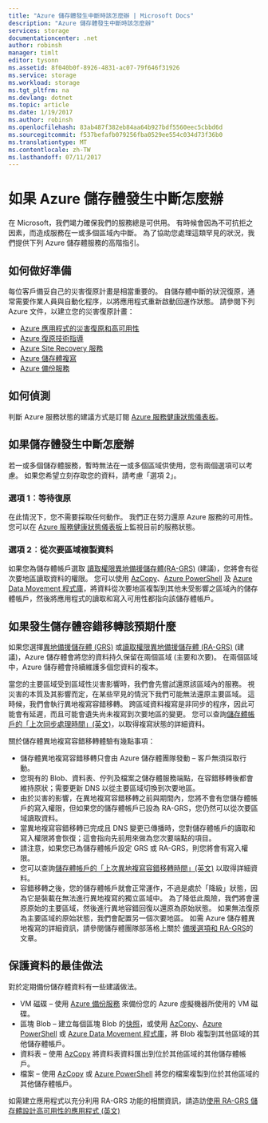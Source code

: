 ```yaml
---
title: "Azure 儲存體發生中斷時該怎麼辦 | Microsoft Docs"
description: "Azure 儲存體發生中斷時該怎麼辦"
services: storage
documentationcenter: .net
author: robinsh
manager: timlt
editor: tysonn
ms.assetid: 8f040b0f-8926-4831-ac07-79f646f31926
ms.service: storage
ms.workload: storage
ms.tgt_pltfrm: na
ms.devlang: dotnet
ms.topic: article
ms.date: 1/19/2017
ms.author: robinsh
ms.openlocfilehash: 83ab487f382eb84aa64b927bdf5560eec5cbbd6d
ms.sourcegitcommit: f537befafb079256fba0529ee554c034d73f36b0
ms.translationtype: MT
ms.contentlocale: zh-TW
ms.lasthandoff: 07/11/2017
---
```

# <a name="what-to-do-if-an-azure-storage-outage-occurs"></a>如果 Azure 儲存體發生中斷怎麼辦
在 Microsoft，我們竭力確保我們的服務總是可供用。 有時候會因為不可抗拒之因素，而造成服務在一或多個區域內中斷。 為了協助您處理這類罕見的狀況，我們提供下列 Azure 儲存體服務的高階指引。

## <a name="how-to-prepare"></a>如何做好準備
每位客戶備妥自己的災害復原計畫是相當重要的。 自儲存體中斷的狀況復原，通常需要作業人員與自動化程序，以將應用程式重新啟動回運作狀態。 請參閱下列 Azure 文件，以建立您的災害復原計畫：

* [Azure 應用程式的災害復原和高可用性](../resiliency/resiliency-disaster-recovery-high-availability-azure-applications.md)
* [Azure 復原技術指導](../resiliency/resiliency-technical-guidance.md)
* [Azure Site Recovery 服務](https://azure.microsoft.com/services/site-recovery/)
* [Azure 儲存體複寫](storage-redundancy.md)
* [Azure 備份服務](https://azure.microsoft.com/services/backup/)

## <a name="how-to-detect"></a>如何偵測
判斷 Azure 服務狀態的建議方式是訂閱 [Azure 服務健康狀態儀表板](https://azure.microsoft.com/status/)。

## <a name="what-to-do-if-a-storage-outage-occurs"></a>如果儲存體發生中斷怎麼辦
若一或多個儲存體服務，暫時無法在一或多個區域供使用，您有兩個選項可以考慮。 如果您希望立刻存取您的資料，請考慮「選項 2」。

### <a name="option-1-wait-for-recovery"></a>選項 1︰等待復原
在此情況下，您不需要採取任何動作。 我們正在努力還原 Azure 服務的可用性。 您可以在 [Azure 服務健康狀態儀表板](https://azure.microsoft.com/status/)上監視目前的服務狀態。

### <a name="option-2-copy-data-from-secondary"></a>選項 2︰從次要區域複製資料
如果您為儲存體帳戶選取 [讀取權限異地備援儲存體(RA-GRS)](storage-redundancy.md#read-access-geo-redundant-storage) (建議)，您將會有從次要地區讀取資料的權限。 您可以使用 [AzCopy](storage-use-azcopy.md)、[Azure PowerShell](storage-powershell-guide-full.md) 及 [Azure Data Movement 程式庫](https://azure.microsoft.com/blog/introducing-azure-storage-data-movement-library-preview-2/)，將資料從次要地區複製到其他未受影響之區域內的儲存體帳戶，然後將應用程式的讀取和寫入可用性都指向該儲存體帳戶。

## <a name="what-to-expect-if-a-storage-failover-occurs"></a>如果發生儲存體容錯移轉該預期什麼
如果您選擇[異地備援儲存體 (GRS)](storage-redundancy.md#geo-redundant-storage) 或[讀取權限異地備援儲存體 (RA-GRS)](storage-redundancy.md#read-access-geo-redundant-storage) (建議)，Azure 儲存體會將您的資料持久保留在兩個區域 (主要和次要)。 在兩個區域中，Azure 儲存體會持續維護多個您資料的複本。

當您的主要區域受到區域性災害影響時，我們會先嘗試還原該區域內的服務。 視災害的本質及其影響而定，在某些罕見的情況下我們可能無法還原主要區域。 這時候，我們會執行異地複寫容錯移轉。 跨區域資料複寫是非同步的程序，因此可能會有延遲，而且可能會遺失尚未複寫到次要地區的變更。 您可以查詢[儲存體帳戶的「上次同步處理時間」(英文)](https://blogs.msdn.microsoft.com/windowsazurestorage/2013/12/11/windows-azure-storage-redundancy-options-and-read-access-geo-redundant-storage/)，以取得複寫狀態的詳細資料。

關於儲存體異地複寫容錯移轉體驗有幾點事項：

* 儲存體異地複寫容錯移轉只會由 Azure 儲存體團隊發動 – 客戶無須採取行動。
* 您現有的 Blob、資料表、佇列及檔案之儲存體服務端點，在容錯移轉後都會維持原狀；需要更新 DNS 以從主要區域切換到次要地區。
* 由於災害的影響，在異地複寫容錯移轉之前與期間內，您將不會有您儲存體帳戶的寫入權限，但如果您的儲存體帳戶已設為 RA-GRS，您仍然可以從次要區域讀取資料。
* 當異地複寫容錯移轉已完成且 DNS 變更已傳播時，您對儲存體帳戶的讀取和寫入權限將會恢復；這會指向先前用來做為您次要端點的項目。 
* 請注意，如果您已為儲存體帳戶設定 GRS 或 RA-GRS，則您將會有寫入權限。 
* 您可以查詢[儲存體帳戶的「上次異地複寫容錯移轉時間」(英文)](https://msdn.microsoft.com/library/azure/ee460802.aspx) 以取得詳細資料。
* 容錯移轉之後，您的儲存體帳戶就會正常運作，不過是處於「降級」狀態，因為它是裝載在無法進行異地複寫的獨立區域中。 為了降低此風險，我們將會還原原始的主要區域，然後進行異地容錯回復以還原為原始狀態。 如果無法復原為主要區域的原始狀態，我們會配置另一個次要地區。
  如需 Azure 儲存體異地複寫的詳細資訊，請參閱儲存體團隊部落格上關於 [備援選項和 RA-GRS](https://blogs.msdn.microsoft.com/windowsazurestorage/2013/12/11/windows-azure-storage-redundancy-options-and-read-access-geo-redundant-storage/)的文章。

## <a name="best-practices-for-protecting-your-data"></a>保護資料的最佳做法
對於定期備份儲存體資料有一些建議做法。

* VM 磁碟 – 使用 [Azure 備份服務](https://azure.microsoft.com/services/backup/) 來備份您的 Azure 虛擬機器所使用的 VM 磁碟。
* 區塊 Blob – 建立每個區塊 Blob 的[快照](https://msdn.microsoft.com/library/azure/hh488361.aspx)，或使用 [AzCopy](storage-use-azcopy.md)、[Azure PowerShell](storage-powershell-guide-full.md) 或 [Azure Data Movement 程式庫](https://azure.microsoft.com/blog/introducing-azure-storage-data-movement-library-preview-2/)，將 Blob 複製到其他區域的其他儲存體帳戶。
* 資料表 – 使用 [AzCopy](storage-use-azcopy.md) 將資料表資料匯出到位於其他區域的其他儲存體帳戶。
* 檔案 – 使用 [AzCopy](storage-use-azcopy.md) 或 [Azure PowerShell](storage-powershell-guide-full.md) 將您的檔案複製到位於其他區域的其他儲存體帳戶。

如需建立應用程式以充分利用 RA-GRS 功能的相關資訊，請造訪[使用 RA-GRS 儲存體設計高可用性的應用程式 (英文)](storage-designing-ha-apps-with-ragrs.md)

